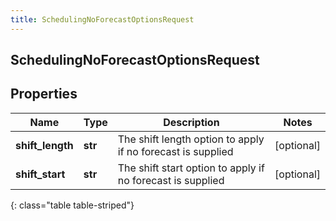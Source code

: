 ```yaml
---
title: SchedulingNoForecastOptionsRequest
---
```

## SchedulingNoForecastOptionsRequest

## Properties

|Name | Type | Description | Notes|
|------------ | ------------- | ------------- | -------------|
| **shift_length** | **str** | The shift length option to apply if no forecast is supplied | [optional] |
| **shift_start** | **str** | The shift start option to apply if no forecast is supplied | [optional] |
{: class="table table-striped"}


